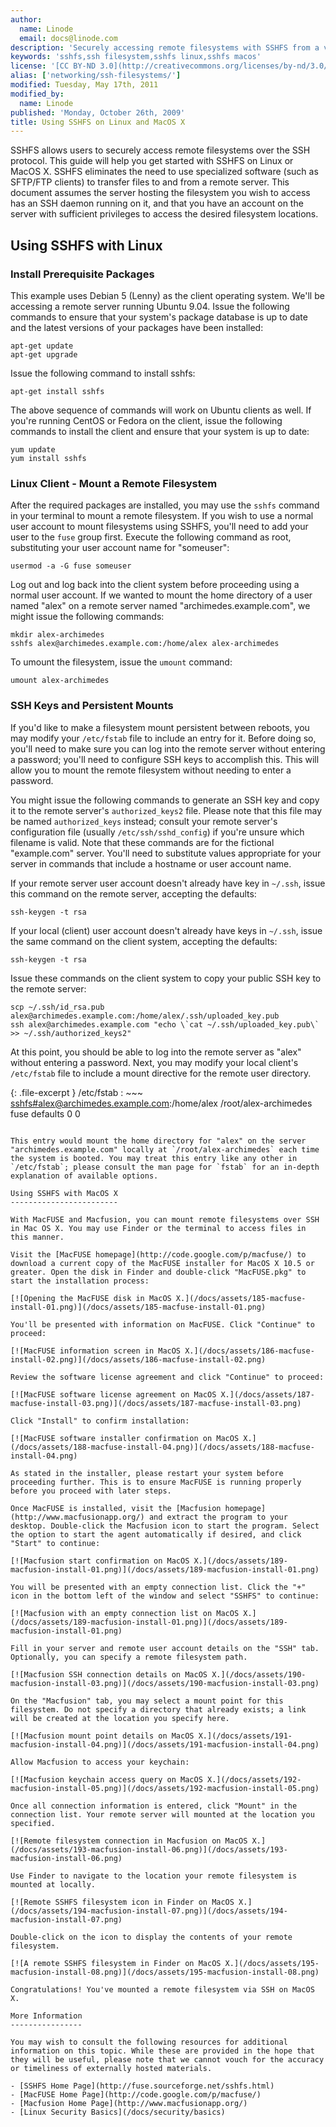 ```yaml
---
author:
  name: Linode
  email: docs@linode.com
description: 'Securely accessing remote filesystems with SSHFS from a variety of operating systems.'
keywords: 'sshfs,ssh filesystem,sshfs linux,sshfs macos'
license: '[CC BY-ND 3.0](http://creativecommons.org/licenses/by-nd/3.0/us/)'
alias: ['networking/ssh-filesystems/']
modified: Tuesday, May 17th, 2011
modified_by:
  name: Linode
published: 'Monday, October 26th, 2009'
title: Using SSHFS on Linux and MacOS X
---
```


SSHFS allows users to securely access remote filesystems over the SSH protocol. This guide will help you get started with SSHFS on Linux or MacOS X. SSHFS eliminates the need to use specialized software (such as SFTP/FTP clients) to transfer files to and from a remote server. This document assumes the server hosting the filesystem you wish to access has an SSH daemon running on it, and that you have an account on the server with sufficient privileges to access the desired filesystem locations.

Using SSHFS with Linux
----------------------

### Install Prerequisite Packages

This example uses Debian 5 (Lenny) as the client operating system. We'll be accessing a remote server running Ubuntu 9.04. Issue the following commands to ensure that your system's package database is up to date and the latest versions of your packages have been installed:

    apt-get update
    apt-get upgrade

Issue the following command to install sshfs:

    apt-get install sshfs

The above sequence of commands will work on Ubuntu clients as well. If you're running CentOS or Fedora on the client, issue the following commands to install the client and ensure that your system is up to date:

    yum update
    yum install sshfs

### Linux Client - Mount a Remote Filesystem

After the required packages are installed, you may use the `sshfs` command in your terminal to mount a remote filesystem. If you wish to use a normal user account to mount filesystems using SSHFS, you'll need to add your user to the `fuse` group first. Execute the following command as root, substituting your user account name for "someuser":

    usermod -a -G fuse someuser

Log out and log back into the client system before proceeding using a normal user account. If we wanted to mount the home directory of a user named "alex" on a remote server named "archimedes.example.com", we might issue the following commands:

    mkdir alex-archimedes
    sshfs alex@archimedes.example.com:/home/alex alex-archimedes

To umount the filesystem, issue the `umount` command:

    umount alex-archimedes

### SSH Keys and Persistent Mounts

If you'd like to make a filesystem mount persistent between reboots, you may modify your `/etc/fstab` file to include an entry for it. Before doing so, you'll need to make sure you can log into the remote server without entering a password; you'll need to configure SSH keys to accomplish this. This will allow you to mount the remote filesystem without needing to enter a password.

You might issue the following commands to generate an SSH key and copy it to the remote server's `authorized_keys2` file. Please note that this file may be named `authorized_keys` instead; consult your remote server's configuration file (usually `/etc/ssh/sshd_config`) if you're unsure which filename is valid. Note that these commands are for the fictional "example.com" server. You'll need to substitute values appropriate for your server in commands that include a hostname or user account name.

If your remote server user account doesn't already have key in `~/.ssh`, issue this command on the remote server, accepting the defaults:

    ssh-keygen -t rsa

If your local (client) user account doesn't already have keys in `~/.ssh`, issue the same command on the client system, accepting the defaults:

    ssh-keygen -t rsa

Issue these commands on the client system to copy your public SSH key to the remote server:

    scp ~/.ssh/id_rsa.pub alex@archimedes.example.com:/home/alex/.ssh/uploaded_key.pub
    ssh alex@archimedes.example.com "echo \`cat ~/.ssh/uploaded_key.pub\` >> ~/.ssh/authorized_keys2"

At this point, you should be able to log into the remote server as "alex" without entering a password. Next, you may modify your local client's `/etc/fstab` file to include a mount directive for the remote user directory.

{: .file-excerpt }
/etc/fstab
: ~~~
	<sshfs#alex@archimedes.example.com>:/home/alex /root/alex-archimedes fuse defaults 0 0
~~~

This entry would mount the home directory for "alex" on the server "archimedes.example.com" locally at `/root/alex-archimedes` each time the system is booted. You may treat this entry like any other in `/etc/fstab`; please consult the man page for `fstab` for an in-depth explanation of available options.

Using SSHFS with MacOS X
------------------------

With MacFUSE and Macfusion, you can mount remote filesystems over SSH in Mac OS X. You may use Finder or the terminal to access files in this manner.

Visit the [MacFUSE homepage](http://code.google.com/p/macfuse/) to download a current copy of the MacFUSE installer for MacOS X 10.5 or greater. Open the disk in Finder and double-click "MacFUSE.pkg" to start the installation process:

[![Opening the MacFUSE disk in MacOS X.](/docs/assets/185-macfuse-install-01.png)](/docs/assets/185-macfuse-install-01.png)

You'll be presented with information on MacFUSE. Click "Continue" to proceed:

[![MacFUSE information screen in MacOS X.](/docs/assets/186-macfuse-install-02.png)](/docs/assets/186-macfuse-install-02.png)

Review the software license agreement and click "Continue" to proceed:

[![MacFUSE software license agreement on MacOS X.](/docs/assets/187-macfuse-install-03.png)](/docs/assets/187-macfuse-install-03.png)

Click "Install" to confirm installation:

[![MacFUSE software installer confirmation on MacOS X.](/docs/assets/188-macfuse-install-04.png)](/docs/assets/188-macfuse-install-04.png)

As stated in the installer, please restart your system before proceeding further. This is to ensure MacFUSE is running properly before you proceed with later steps.

Once MacFUSE is installed, visit the [Macfusion homepage](http://www.macfusionapp.org/) and extract the program to your desktop. Double-click the Macfusion icon to start the program. Select the option to start the agent automatically if desired, and click "Start" to continue:

[![Macfusion start confirmation on MacOS X.](/docs/assets/189-macfusion-install-01.png)](/docs/assets/189-macfusion-install-01.png)

You will be presented with an empty connection list. Click the "+" icon in the bottom left of the window and select "SSHFS" to continue:

[![Macfusion with an empty connection list on MacOS X.](/docs/assets/189-macfusion-install-01.png)](/docs/assets/189-macfusion-install-01.png)

Fill in your server and remote user account details on the "SSH" tab. Optionally, you can specify a remote filesystem path.

[![Macfusion SSH connection details on MacOS X.](/docs/assets/190-macfusion-install-03.png)](/docs/assets/190-macfusion-install-03.png)

On the "Macfusion" tab, you may select a mount point for this filesystem. Do not specify a directory that already exists; a link will be created at the location you specify here.

[![Macfusion mount point details on MacOS X.](/docs/assets/191-macfusion-install-04.png)](/docs/assets/191-macfusion-install-04.png)

Allow Macfusion to access your keychain:

[![Macfusion keychain access query on MacOS X.](/docs/assets/192-macfusion-install-05.png)](/docs/assets/192-macfusion-install-05.png)

Once all connection information is entered, click "Mount" in the connection list. Your remote server will mounted at the location you specified.

[![Remote filesystem connection in Macfusion on MacOS X.](/docs/assets/193-macfusion-install-06.png)](/docs/assets/193-macfusion-install-06.png)

Use Finder to navigate to the location your remote filesystem is mounted at locally.

[![Remote SSHFS filesystem icon in Finder on MacOS X.](/docs/assets/194-macfusion-install-07.png)](/docs/assets/194-macfusion-install-07.png)

Double-click on the icon to display the contents of your remote filesystem.

[![A remote SSHFS filesystem in Finder on MacOS X.](/docs/assets/195-macfusion-install-08.png)](/docs/assets/195-macfusion-install-08.png)

Congratulations! You've mounted a remote filesystem via SSH on MacOS X.

More Information
----------------

You may wish to consult the following resources for additional information on this topic. While these are provided in the hope that they will be useful, please note that we cannot vouch for the accuracy or timeliness of externally hosted materials.

- [SSHFS Home Page](http://fuse.sourceforge.net/sshfs.html)
- [MacFUSE Home Page](http://code.google.com/p/macfuse/)
- [Macfusion Home Page](http://www.macfusionapp.org/)
- [Linux Security Basics](/docs/security/basics)



